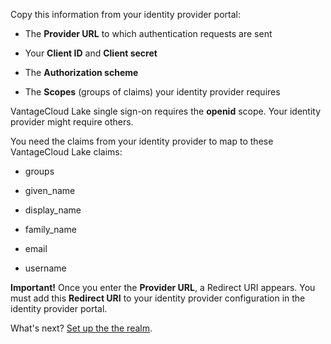 
Copy this information from your identity provider portal:

-   The **Provider URL** to which authentication requests are sent

-   Your **Client ID** and **Client secret**

-   The **Authorization scheme**

-   The **Scopes** (groups of claims) your identity provider requires


VantageCloud Lake single sign-on requires the **openid** scope. Your identity provider might require others.

You need the claims from your identity provider to map to these VantageCloud Lake claims:

-   groups

-   given_name

-   display_name

-   family_name

-   email

-   username


**Important!** Once you enter the **Provider URL**, a Redirect URI appears. You must add this **Redirect URI** to your identity provider configuration in the identity provider portal.

What's next? [Set up the the realm](ruf1680184116601.md).

